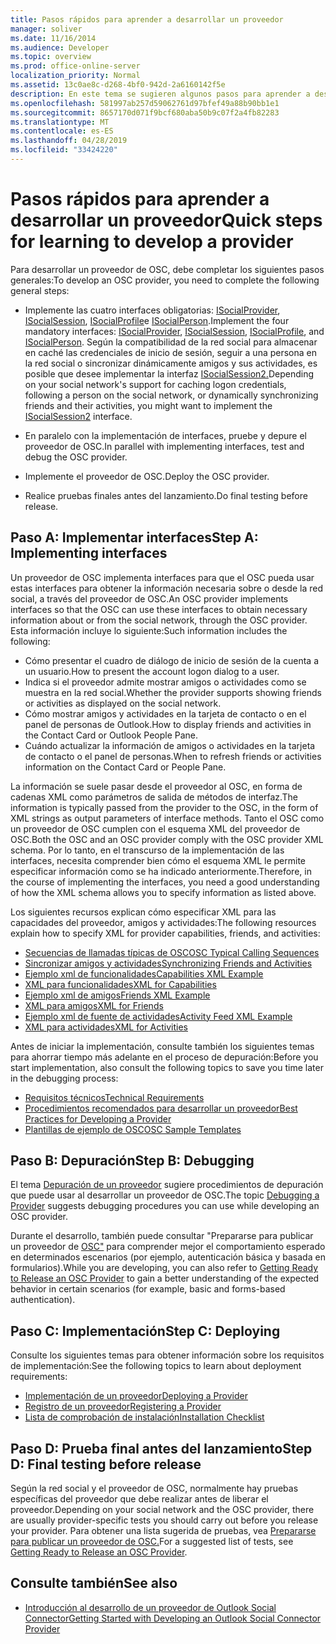 ```yaml
---
title: Pasos rápidos para aprender a desarrollar un proveedor
manager: soliver
ms.date: 11/16/2014
ms.audience: Developer
ms.topic: overview
ms.prod: office-online-server
localization_priority: Normal
ms.assetid: 13c0ae8c-d268-4bf0-942d-2a6160142f5e
description: En este tema se sugieren algunos pasos para aprender a desarrollar un proveedor de Outlook Social Connector (OSC).
ms.openlocfilehash: 581997ab257d59062761d97bfef49a88b90bb1e1
ms.sourcegitcommit: 8657170d071f9bcf680aba50b9c07f2a4fb82283
ms.translationtype: MT
ms.contentlocale: es-ES
ms.lasthandoff: 04/28/2019
ms.locfileid: "33424220"
---
```

# <a name="quick-steps-for-learning-to-develop-a-provider"></a><span data-ttu-id="9b276-103">Pasos rápidos para aprender a desarrollar un proveedor</span><span class="sxs-lookup"><span data-stu-id="9b276-103">Quick steps for learning to develop a provider</span></span>

<span data-ttu-id="9b276-104">Para desarrollar un proveedor de OSC, debe completar los siguientes pasos generales:</span><span class="sxs-lookup"><span data-stu-id="9b276-104">To develop an OSC provider, you need to complete the following general steps:</span></span>
  
- <span data-ttu-id="9b276-105">Implemente las cuatro interfaces obligatorias: [ISocialProvider](isocialprovideriunknown.md), [ISocialSession](isocialsessioniunknown.md), [ISocialProfile](isocialprofileisocialperson.md)e [ISocialPerson](isocialpersoniunknown.md).</span><span class="sxs-lookup"><span data-stu-id="9b276-105">Implement the four mandatory interfaces: [ISocialProvider](isocialprovideriunknown.md), [ISocialSession](isocialsessioniunknown.md), [ISocialProfile](isocialprofileisocialperson.md), and [ISocialPerson](isocialpersoniunknown.md).</span></span> <span data-ttu-id="9b276-106">Según la compatibilidad de la red social para almacenar en caché las credenciales de inicio de sesión, seguir a una persona en la red social o sincronizar dinámicamente amigos y sus actividades, es posible que desee implementar la interfaz [ISocialSession2.](isocialsession2iunknown.md)</span><span class="sxs-lookup"><span data-stu-id="9b276-106">Depending on your social network's support for caching logon credentials, following a person on the social network, or dynamically synchronizing friends and their activities, you might want to implement the [ISocialSession2](isocialsession2iunknown.md) interface.</span></span> 
    
- <span data-ttu-id="9b276-107">En paralelo con la implementación de interfaces, pruebe y depure el proveedor de OSC.</span><span class="sxs-lookup"><span data-stu-id="9b276-107">In parallel with implementing interfaces, test and debug the OSC provider.</span></span> 

- <span data-ttu-id="9b276-108">Implemente el proveedor de OSC.</span><span class="sxs-lookup"><span data-stu-id="9b276-108">Deploy the OSC provider.</span></span>  

- <span data-ttu-id="9b276-109">Realice pruebas finales antes del lanzamiento.</span><span class="sxs-lookup"><span data-stu-id="9b276-109">Do final testing before release.</span></span>
    
## <a name="step-a-implementing-interfaces"></a><span data-ttu-id="9b276-110">Paso A: Implementar interfaces</span><span class="sxs-lookup"><span data-stu-id="9b276-110">Step A: Implementing interfaces</span></span>

<span data-ttu-id="9b276-111">Un proveedor de OSC implementa interfaces para que el OSC pueda usar estas interfaces para obtener la información necesaria sobre o desde la red social, a través del proveedor de OSC.</span><span class="sxs-lookup"><span data-stu-id="9b276-111">An OSC provider implements interfaces so that the OSC can use these interfaces to obtain necessary information about or from the social network, through the OSC provider.</span></span> <span data-ttu-id="9b276-112">Esta información incluye lo siguiente:</span><span class="sxs-lookup"><span data-stu-id="9b276-112">Such information includes the following:</span></span>
  
- <span data-ttu-id="9b276-113">Cómo presentar el cuadro de diálogo de inicio de sesión de la cuenta a un usuario.</span><span class="sxs-lookup"><span data-stu-id="9b276-113">How to present the account logon dialog to a user.</span></span>    
- <span data-ttu-id="9b276-114">Indica si el proveedor admite mostrar amigos o actividades como se muestra en la red social.</span><span class="sxs-lookup"><span data-stu-id="9b276-114">Whether the provider supports showing friends or activities as displayed on the social network.</span></span>    
- <span data-ttu-id="9b276-115">Cómo mostrar amigos y actividades en la tarjeta de contacto o en el panel de personas de Outlook.</span><span class="sxs-lookup"><span data-stu-id="9b276-115">How to display friends and activities in the Contact Card or Outlook People Pane.</span></span>     
- <span data-ttu-id="9b276-116">Cuándo actualizar la información de amigos o actividades en la tarjeta de contacto o el panel de personas.</span><span class="sxs-lookup"><span data-stu-id="9b276-116">When to refresh friends or activities information on the Contact Card or People Pane.</span></span>
    
<span data-ttu-id="9b276-117">La información se suele pasar desde el proveedor al OSC, en forma de cadenas XML como parámetros de salida de métodos de interfaz.</span><span class="sxs-lookup"><span data-stu-id="9b276-117">The information is typically passed from the provider to the OSC, in the form of XML strings as output parameters of interface methods.</span></span> <span data-ttu-id="9b276-118">Tanto el OSC como un proveedor de OSC cumplen con el esquema XML del proveedor de OSC.</span><span class="sxs-lookup"><span data-stu-id="9b276-118">Both the OSC and an OSC provider comply with the OSC provider XML schema.</span></span> <span data-ttu-id="9b276-119">Por lo tanto, en el transcurso de la implementación de las interfaces, necesita comprender bien cómo el esquema XML le permite especificar información como se ha indicado anteriormente.</span><span class="sxs-lookup"><span data-stu-id="9b276-119">Therefore, in the course of implementing the interfaces, you need a good understanding of how the XML schema allows you to specify information as listed above.</span></span> 

<span data-ttu-id="9b276-120">Los siguientes recursos explican cómo especificar XML para las capacidades del proveedor, amigos y actividades:</span><span class="sxs-lookup"><span data-stu-id="9b276-120">The following resources explain how to specify XML for provider capabilities, friends, and activities:</span></span>
  
- [<span data-ttu-id="9b276-121">Secuencias de llamadas típicas de OSC</span><span class="sxs-lookup"><span data-stu-id="9b276-121">OSC Typical Calling Sequences</span></span>](osc-typical-calling-sequences.md)    
- [<span data-ttu-id="9b276-122">Sincronizar amigos y actividades</span><span class="sxs-lookup"><span data-stu-id="9b276-122">Synchronizing Friends and Activities</span></span>](synchronizing-friends-and-activities.md)    
- [<span data-ttu-id="9b276-123">Ejemplo xml de funcionalidades</span><span class="sxs-lookup"><span data-stu-id="9b276-123">Capabilities XML Example</span></span>](capabilities-xml-example.md)   
- [<span data-ttu-id="9b276-124">XML para funcionalidades</span><span class="sxs-lookup"><span data-stu-id="9b276-124">XML for Capabilities</span></span>](xml-for-capabilities.md)    
- [<span data-ttu-id="9b276-125">Ejemplo xml de amigos</span><span class="sxs-lookup"><span data-stu-id="9b276-125">Friends XML Example</span></span>](friends-xml-example.md)    
- [<span data-ttu-id="9b276-126">XML para amigos</span><span class="sxs-lookup"><span data-stu-id="9b276-126">XML for Friends</span></span>](xml-for-friends.md)   
- [<span data-ttu-id="9b276-127">Ejemplo xml de fuente de actividades</span><span class="sxs-lookup"><span data-stu-id="9b276-127">Activity Feed XML Example</span></span>](activity-feed-xml-example.md)   
- [<span data-ttu-id="9b276-128">XML para actividades</span><span class="sxs-lookup"><span data-stu-id="9b276-128">XML for Activities</span></span>](xml-for-activities.md)
    
<span data-ttu-id="9b276-129">Antes de iniciar la implementación, consulte también los siguientes temas para ahorrar tiempo más adelante en el proceso de depuración:</span><span class="sxs-lookup"><span data-stu-id="9b276-129">Before you start implementation, also consult the following topics to save you time later in the debugging process:</span></span>
  
- [<span data-ttu-id="9b276-130">Requisitos técnicos</span><span class="sxs-lookup"><span data-stu-id="9b276-130">Technical Requirements</span></span>](technical-requirements.md)    
- [<span data-ttu-id="9b276-131">Procedimientos recomendados para desarrollar un proveedor</span><span class="sxs-lookup"><span data-stu-id="9b276-131">Best Practices for Developing a Provider</span></span>](best-practices-for-developing-a-provider.md)    
- [<span data-ttu-id="9b276-132">Plantillas de ejemplo de OSC</span><span class="sxs-lookup"><span data-stu-id="9b276-132">OSC Sample Templates</span></span>](osc-sample-templates.md)
    
## <a name="step-b-debugging"></a><span data-ttu-id="9b276-133">Paso B: Depuración</span><span class="sxs-lookup"><span data-stu-id="9b276-133">Step B: Debugging</span></span>

<span data-ttu-id="9b276-134">El tema [Depuración de un proveedor](debugging-a-provider.md) sugiere procedimientos de depuración que puede usar al desarrollar un proveedor de OSC.</span><span class="sxs-lookup"><span data-stu-id="9b276-134">The topic [Debugging a Provider](debugging-a-provider.md) suggests debugging procedures you can use while developing an OSC provider.</span></span> 
  
<span data-ttu-id="9b276-135">Durante el desarrollo, también puede consultar "Prepararse para publicar un proveedor de [OSC"](getting-ready-to-release-an-osc-provider.md) para comprender mejor el comportamiento esperado en determinados escenarios (por ejemplo, autenticación básica y basada en formularios).</span><span class="sxs-lookup"><span data-stu-id="9b276-135">While you are developing, you can also refer to [Getting Ready to Release an OSC Provider](getting-ready-to-release-an-osc-provider.md) to gain a better understanding of the expected behavior in certain scenarios (for example, basic and forms-based authentication).</span></span> 
  
## <a name="step-c-deploying"></a><span data-ttu-id="9b276-136">Paso C: Implementación</span><span class="sxs-lookup"><span data-stu-id="9b276-136">Step C: Deploying</span></span>

<span data-ttu-id="9b276-137">Consulte los siguientes temas para obtener información sobre los requisitos de implementación:</span><span class="sxs-lookup"><span data-stu-id="9b276-137">See the following topics to learn about deployment requirements:</span></span>
  
- [<span data-ttu-id="9b276-138">Implementación de un proveedor</span><span class="sxs-lookup"><span data-stu-id="9b276-138">Deploying a Provider</span></span>](deploying-a-provider.md)    
- [<span data-ttu-id="9b276-139">Registro de un proveedor</span><span class="sxs-lookup"><span data-stu-id="9b276-139">Registering a Provider</span></span>](registering-a-provider.md)   
- [<span data-ttu-id="9b276-140">Lista de comprobación de instalación</span><span class="sxs-lookup"><span data-stu-id="9b276-140">Installation Checklist</span></span>](installation-checklist.md)
    
## <a name="step-d-final-testing-before-release"></a><span data-ttu-id="9b276-141">Paso D: Prueba final antes del lanzamiento</span><span class="sxs-lookup"><span data-stu-id="9b276-141">Step D: Final testing before release</span></span>

<span data-ttu-id="9b276-142">Según la red social y el proveedor de OSC, normalmente hay pruebas específicas del proveedor que debe realizar antes de liberar el proveedor.</span><span class="sxs-lookup"><span data-stu-id="9b276-142">Depending on your social network and the OSC provider, there are usually provider-specific tests you should carry out before you release your provider.</span></span> <span data-ttu-id="9b276-143">Para obtener una lista sugerida de pruebas, vea [Prepararse para publicar un proveedor de OSC.](getting-ready-to-release-an-osc-provider.md)</span><span class="sxs-lookup"><span data-stu-id="9b276-143">For a suggested list of tests, see [Getting Ready to Release an OSC Provider](getting-ready-to-release-an-osc-provider.md).</span></span>
  
## <a name="see-also"></a><span data-ttu-id="9b276-144">Consulte también</span><span class="sxs-lookup"><span data-stu-id="9b276-144">See also</span></span>

- [<span data-ttu-id="9b276-145">Introducción al desarrollo de un proveedor de Outlook Social Connector</span><span class="sxs-lookup"><span data-stu-id="9b276-145">Getting Started with Developing an Outlook Social Connector Provider</span></span>](getting-started-with-developing-an-outlook-social-connector-provider.md)

